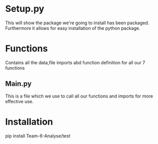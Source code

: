 # Setup.py 

This will show the package we're going to install has been packaged. Furthermore it allows for easy installation of the python package. 

# Functions
 Contains all the data,file imports abd function definition for all our 7 functions

## Main.py

This is a file which we use to call all our functions and imports for more effective use.

# Installation
 pip install Team-6-Analyse/test

